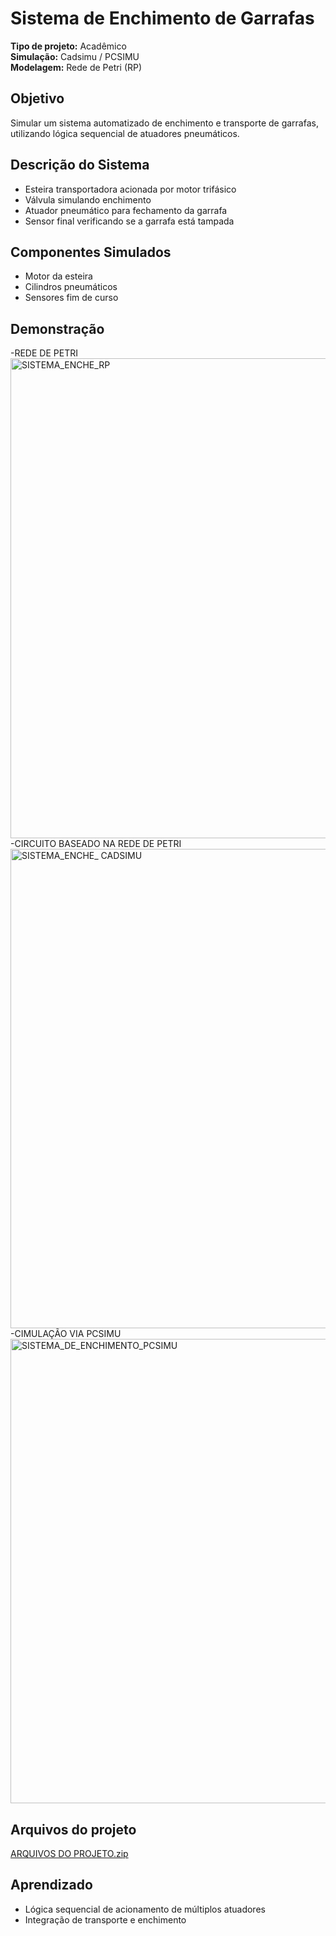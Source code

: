 # Sistema de Enchimento de Garrafas

**Tipo de projeto:** Acadêmico  
**Simulação:** Cadsimu / PCSIMU  
**Modelagem:** Rede de Petri (RP)

## Objetivo
Simular um sistema automatizado de enchimento e transporte de garrafas, utilizando lógica sequencial de atuadores pneumáticos.

## Descrição do Sistema
- Esteira transportadora acionada por motor trifásico  
- Válvula simulando enchimento  
- Atuador pneumático para fechamento da garrafa  
- Sensor final verificando se a garrafa está tampada

## Componentes Simulados
- Motor da esteira  
- Cilindros pneumáticos  
- Sensores fim de curso

## Demonstração
-REDE DE PETRI
<img width="1366" height="768" alt="SISTEMA_ENCHE_RP" src="https://github.com/user-attachments/assets/455922b5-059d-41b3-ae89-10fe6bf37d20" />
-CIRCUITO BASEADO NA REDE DE PETRI
<img width="1366" height="767" alt="SISTEMA_ENCHE_ CADSIMU" src="https://github.com/user-attachments/assets/ce39ea63-f1c2-446b-baf2-9f37b228a3e1" />
-CIMULAÇÃO VIA PCSIMU
<img width="1366" height="743" alt="SISTEMA_DE_ENCHIMENTO_PCSIMU" src="https://github.com/user-attachments/assets/69ea7970-21d5-459b-85ec-48f7f9265647" />

## Arquivos do projeto
[ARQUIVOS DO PROJETO.zip](https://github.com/user-attachments/files/23212522/ARQUIVOS.DO.PROJETO.zip)

## Aprendizado
- Lógica sequencial de acionamento de múltiplos atuadores  
- Integração de transporte e enchimento


